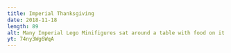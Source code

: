 ```yaml
---
title: Imperial Thanksgiving
date: 2018-11-18
length: 89
alt: Many Imperial Lego Minifigures sat around a table with food on it.
yt: 74ny3Wg6WqA
---
```

